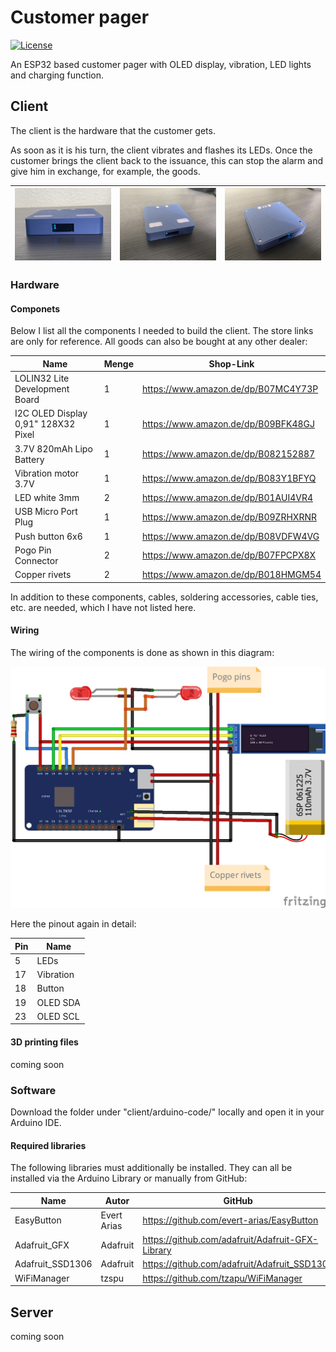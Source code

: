 # Customer pager
[![License](https://img.shields.io/badge/license-MIT%20License-blue.svg)](http://doge.mit-license.org)

An ESP32 based customer pager with OLED display, vibration, LED lights and charging function.

## Client

The client is the hardware that the customer gets. 

As soon as it is his turn, the client vibrates and flashes its LEDs.
Once the customer brings the client back to the issuance, this can stop the alarm and give him in exchange, for example, the goods.

| ![front image](https://raw.githubusercontent.com/SkHCrusher/customer-pager/main/client/images/front.JPEG) | ![top image](https://raw.githubusercontent.com/SkHCrusher/customer-pager/main/client/images/top.JPEG) | ![bottom image](https://raw.githubusercontent.com/SkHCrusher/customer-pager/main/client/images/bottom.JPEG) |
| ------------------------------------------------------------ | ------------------------------------------------------------ | ------------------------------------------------------------ |



### Hardware

#### Componets

Below I list all the components I needed to build the client. The store links are only for reference. All goods can also be bought at any other dealer:

| Name                                | Menge | Shop-Link                           |
| ----------------------------------- | ----- | ----------------------------------- |
| LOLIN32 Lite Development Board      | 1     | https://www.amazon.de/dp/B07MC4Y73P |
| I2C OLED Display 0,91" 128X32 Pixel | 1     | https://www.amazon.de/dp/B09BFK48GJ |
| 3.7V 820mAh Lipo Battery            | 1     | https://www.amazon.de/dp/B082152887 |
| Vibration motor 3.7V                | 1     | https://www.amazon.de/dp/B083Y1BFYQ |
| LED white 3mm                       | 2     | https://www.amazon.de/dp/B01AUI4VR4 |
| USB Micro Port Plug                 | 1     | https://www.amazon.de/dp/B09ZRHXRNR |
| Push button 6x6                     | 1     | https://www.amazon.de/dp/B08VDFW4VG |
| Pogo Pin Connector                  | 2     | https://www.amazon.de/dp/B07FPCPX8X |
| Copper rivets                       | 2     | https://www.amazon.de/dp/B018HMGM54 |

In addition to these components, cables, soldering accessories, cable ties, etc. are needed, which I have not listed here.

#### Wiring

The wiring of the components is done as shown in this diagram:

![wiring diagram](https://raw.githubusercontent.com/SkHCrusher/customer-pager/main/client/images/wiring.jpg)

Here the pinout again in detail:

| Pin  | Name      |
| ---- | --------- |
| 5    | LEDs      |
| 17   | Vibration |
| 18   | Button    |
| 19   | OLED SDA  |
| 23   | OLED SCL  |

#### 3D printing files

coming soon

### Software

Download the folder under "client/arduino-code/" locally and open it in your Arduino IDE.

#### Required libraries

The following libraries must additionally be installed. They can all be installed via the Arduino Library or manually from GitHub:

| Name             | Autor       | GitHub                                           | Webseite                   |
| ---------------- | ----------- | ------------------------------------------------ | -------------------------- |
| EasyButton       | Evert Arias | https://github.com/evert-arias/EasyButton        | https://easybtn.earias.me/ |
| Adafruit_GFX     | Adafruit    | https://github.com/adafruit/Adafruit-GFX-Library |                            |
| Adafruit_SSD1306 | Adafruit    | https://github.com/adafruit/Adafruit_SSD1306     |                            |
| WiFiManager      | tzspu       | https://github.com/tzapu/WiFiManager             |                            |



## Server

coming soon
